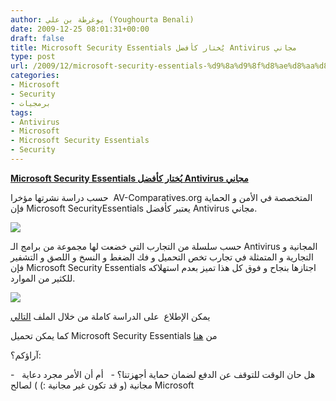 ```yaml
---
author: يوغرطة بن علي (Youghourta Benali)
date: 2009-12-25 08:01:31+00:00
draft: false
title: Microsoft Security Essentials يُختار كأفضل Antivirus مجاني
type: post
url: /2009/12/microsoft-security-essentials-%d9%8a%d9%8f%d8%ae%d8%aa%d8%a7%d8%b1-%d9%83%d8%a3%d9%81%d8%b6%d9%84-antivirus-%d9%85%d8%ac%d8%a7%d9%86%d9%8a/
categories:
- Microsoft
- Security
- برمجيات
tags:
- Antivirus
- Microsoft
- Microsoft Security Essentials
- Security
---
```


[**Microsoft Security Essentials يُختار كأفضل Antivirus مجاني**](https://www.it-scoop.com/2009/12/microsoft-security-essentials-%d9%8a%d9%8f%d8%ae%d8%aa%d8%a7%d8%b1-%d9%83%d8%a3%d9%81%d8%b6%d9%84-antivirus-%d9%85%d8%ac%d8%a7%d9%86%d9%8a/)


حسب دراسة نشرتها مؤخرا  AV-Comparatives.org المتخصصة في الأمن و الحماية فإن Microsoft SecurityEssentials يعتبر كأفضل Antivirus مجاني.

[![](https://www.it-scoop.com/wp-content/uploads/2009/12/Microsoft-Security-Essentials-282x300.jpg)
](https://www.it-scoop.com/2009/12/microsoft-security-essentials-%d9%8a%d9%8f%d8%ae%d8%aa%d8%a7%d8%b1-%d9%83%d8%a3%d9%81%d8%b6%d9%84-antivirus-%d9%85%d8%ac%d8%a7%d9%86%d9%8a/)

حسب سلسلة من التجارب التي خضعت لها مجموعة من برامج الـ Antivirus المجانية و التجارية و المتمثلة في تجارب تخص التحميل و فك الضغط و النسخ و اللصق و التشفير فإن Microsoft Security Essentials اجتازها بنجاح و فوق كل هذا تميز بعدم استهلاكه للكثير من الموارد.

[![](https://djug.developpez.com/rsc/AV-Comparatives.png)
](https://www.it-scoop.com/2009/12/microsoft-security-essentials-%d9%8a%d9%8f%d8%ae%d8%aa%d8%a7%d8%b1-%d9%83%d8%a3%d9%81%d8%b6%d9%84-antivirus-%d9%85%d8%ac%d8%a7%d9%86%d9%8a/)

يمكن الإطلاع  على الدراسة كاملة من خلال الملف [التالي](http://www.av-comparatives.org/images/stories/test/performance/performance_dec09.pdf)

كما يمكن تحميل Microsoft Security Essentials من [هنا](http://www.microsoft.com/Security_Essentials/)

آراؤكم؟:

-   هل حان الوقت للتوقف عن الدفع لضمان حماية أجهزتنا؟
-   أم أن الأمر مجرد دعاية مجانية (و قد تكون غير مجانية :) ) لصالح Microsoft

